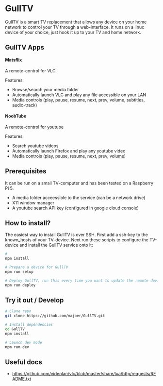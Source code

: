 # GullTV

GullTV is a smart TV replacement that allows any device on your home network to control your TV through a web-interface.
It runs on a linux device of your choice, just hook it up to your TV and home network.

## GullTV Apps

#### Matsflix

A remote-control for VLC

Features:

- Browse/search your media folder
- Automatically launch VLC and play any file accessible on your LAN
- Media controls (play, pause, resume, next, prev, volume, subtitles, audio-track)

#### NoobTube

A remote-control for youtube

Features:

- Search youtube videos
- Automatically launch Firefox and play any youtube video
- Media controls (play, pause, resume, next, prev, volume)

## Prerequisites

It can be run on a small TV-computer and has been tested on a Raspberry Pi 5.

- A media folder acceessible to the service (can be a network drive)
- X11 window manager
- A youtube search API key (configured in google cloud console)

## How to install?

The easiest way to install GullTV is over SSH.
First add a ssh-key to the known_hosts of your TV-device.
Next run these scripts to configure the TV-device and install the GullTV service onto it:

```bash
#
npm install

# Prepare a device for GullTV
npm run setup

# Deploy GullTV, run this every time you want to update the remote device
npm run deploy
```

## Try it out / Develop

```bash
# Clone repo
git clone https://github.com/majoer/GullTV.git

# Install dependencies
cd GullTV
npm install

# Launch dev mode
npm run dev
```

## Useful docs

- https://github.com/videolan/vlc/blob/master/share/lua/http/requests/README.txt

